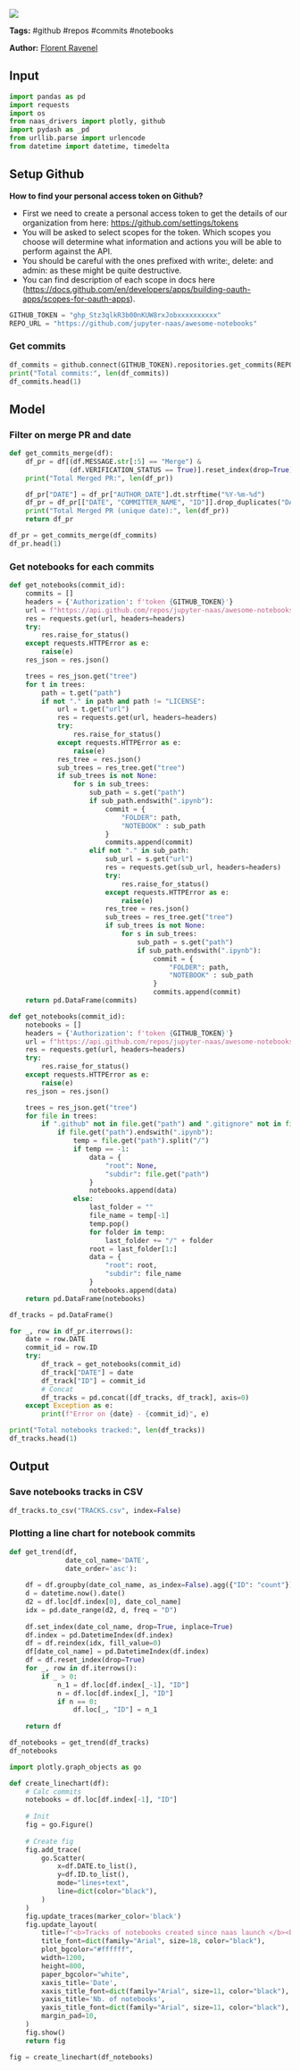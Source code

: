 <a href="https://app.naas.ai/user-redirect/naas/downloader?url=https://raw.githubusercontent.com/jupyter-naas/awesome-notebooks/master/Github/Github_Track_notebooks_created_over_time.ipynb" target="_parent"><img src="https://naasai-public.s3.eu-west-3.amazonaws.com/open_in_naas.svg"/></a>

**Tags:** #github #repos #commits #notebooks

**Author:** [Florent Ravenel](https://www.linkedin.com/in/florent-ravenel/)

## Input


```python
import pandas as pd
import requests
import os
from naas_drivers import plotly, github
import pydash as _pd
from urllib.parse import urlencode
from datetime import datetime, timedelta
```

## Setup Github
**How to find your personal access token on Github?**

- First we need to create a personal access token to get the details of our organization from here: https://github.com/settings/tokens
- You will be asked to select scopes for the token. Which scopes you choose will determine what information and actions you will be able to perform against the API.
- You should be careful with the ones prefixed with write:, delete: and admin: as these might be quite destructive.
- You can find description of each scope in docs here (https://docs.github.com/en/developers/apps/building-oauth-apps/scopes-for-oauth-apps).


```python
GITHUB_TOKEN = "ghp_Stz3qlkR3b00nKUW8rxJobxxxxxxxxxx"
REPO_URL = "https://github.com/jupyter-naas/awesome-notebooks"
```

### Get commits


```python
df_commits = github.connect(GITHUB_TOKEN).repositories.get_commits(REPO_URL)
print("Total commits:", len(df_commits))
df_commits.head(1)
```

## Model

### Filter on merge PR and date


```python
def get_commits_merge(df):
    df_pr = df[(df.MESSAGE.str[:5] == "Merge") & 
               (df.VERIFICATION_STATUS == True)].reset_index(drop=True)
    print("Total Merged PR:", len(df_pr))

    df_pr["DATE"] = df_pr["AUTHOR_DATE"].dt.strftime("%Y-%m-%d")
    df_pr = df_pr[["DATE", "COMMITTER_NAME", "ID"]].drop_duplicates("DATE").reset_index(drop=True)
    print("Total Merged PR (unique date):", len(df_pr))
    return df_pr

df_pr = get_commits_merge(df_commits)
df_pr.head(1)
```

### Get notebooks for each commits


```python
def get_notebooks(commit_id):
    commits = []
    headers = {'Authorization': f'token {GITHUB_TOKEN}'}
    url = f"https://api.github.com/repos/jupyter-naas/awesome-notebooks/git/trees/{commit_id}"
    res = requests.get(url, headers=headers)
    try:
        res.raise_for_status()
    except requests.HTTPError as e:
        raise(e)
    res_json = res.json()

    trees = res_json.get("tree")
    for t in trees:
        path = t.get("path")
        if not "." in path and path != "LICENSE":
            url = t.get("url")
            res = requests.get(url, headers=headers)
            try:
                res.raise_for_status()
            except requests.HTTPError as e:
                raise(e)
            res_tree = res.json()
            sub_trees = res_tree.get("tree")
            if sub_trees is not None:
                for s in sub_trees:
                    sub_path = s.get("path")
                    if sub_path.endswith(".ipynb"):
                        commit = {
                            "FOLDER": path,
                            "NOTEBOOK" : sub_path
                        }
                        commits.append(commit)
                    elif not "." in sub_path:
                        sub_url = s.get("url")
                        res = requests.get(sub_url, headers=headers)
                        try:
                            res.raise_for_status()
                        except requests.HTTPError as e:
                            raise(e)
                        res_tree = res.json()
                        sub_trees = res_tree.get("tree")
                        if sub_trees is not None:
                            for s in sub_trees:
                                sub_path = s.get("path")
                                if sub_path.endswith(".ipynb"):
                                    commit = {
                                        "FOLDER": path,
                                        "NOTEBOOK" : sub_path
                                    }
                                    commits.append(commit)
    return pd.DataFrame(commits)
```


```python
def get_notebooks(commit_id):
    notebooks = []
    headers = {'Authorization': f'token {GITHUB_TOKEN}'}
    url = f"https://api.github.com/repos/jupyter-naas/awesome-notebooks/git/trees/{commit_id}?recursive=1"
    res = requests.get(url, headers=headers)
    try:
        res.raise_for_status()
    except requests.HTTPError as e:
        raise(e)
    res_json = res.json()

    trees = res_json.get("tree")
    for file in trees:
        if ".github" not in file.get("path") and ".gitignore" not in file.get("path") and "/" in file.get("path"):
            if file.get("path").endswith(".ipynb"):
                temp = file.get("path").split("/")
                if temp == -1:
                    data = {
                        "root": None,
                        "subdir": file.get("path")
                    }
                    notebooks.append(data)
                else:
                    last_folder = ""
                    file_name = temp[-1]
                    temp.pop()
                    for folder in temp:
                        last_folder += "/" + folder
                    root = last_folder[1:]
                    data = {
                        "root": root,
                        "subdir": file_name
                    }
                    notebooks.append(data)
    return pd.DataFrame(notebooks)
```


```python
df_tracks = pd.DataFrame()

for _, row in df_pr.iterrows():
    date = row.DATE
    commit_id = row.ID
    try:
        df_track = get_notebooks(commit_id)
        df_track["DATE"] = date
        df_track["ID"] = commit_id
        # Concat
        df_tracks = pd.concat([df_tracks, df_track], axis=0)
    except Exception as e:
        print(f"Error on {date} - {commit_id}", e)

print("Total notebooks tracked:", len(df_tracks))       
df_tracks.head(1)
```

## Output

### Save notebooks tracks in CSV


```python
df_tracks.to_csv("TRACKS.csv", index=False)
```

### Plotting a line chart for notebook commits


```python
def get_trend(df,
              date_col_name='DATE',
              date_order='asc'):
    
    df = df.groupby(date_col_name, as_index=False).agg({"ID": "count"})
    d = datetime.now().date()
    d2 = df.loc[df.index[0], date_col_name]
    idx = pd.date_range(d2, d, freq = "D")
    
    df.set_index(date_col_name, drop=True, inplace=True)
    df.index = pd.DatetimeIndex(df.index)
    df = df.reindex(idx, fill_value=0)
    df[date_col_name] = pd.DatetimeIndex(df.index)
    df = df.reset_index(drop=True)
    for _, row in df.iterrows():
        if _ > 0:
            n_1 = df.loc[df.index[_-1], "ID"]
            n = df.loc[df.index[_], "ID"]
            if n == 0:
                df.loc[_, "ID"] = n_1
        
    return df

df_notebooks = get_trend(df_tracks)
df_notebooks
```


```python
import plotly.graph_objects as go

def create_linechart(df):
    # Calc commits
    notebooks = df.loc[df.index[-1], "ID"]
    
    # Init
    fig = go.Figure()
    
    # Create fig
    fig.add_trace(
        go.Scatter(
            x=df.DATE.to_list(),
            y=df.ID.to_list(),
            mode="lines+text",
            line=dict(color="black"),
        )
    )
    fig.update_traces(marker_color='black')
    fig.update_layout(
        title=f"<b>Tracks of notebooks created since naas launch </b><br><span style='font-size: 13px;'>Total notebooks as of today: {notebooks}</span>",
        title_font=dict(family="Arial", size=18, color="black"),
        plot_bgcolor="#ffffff",
        width=1200,
        height=800,
        paper_bgcolor="white",
        xaxis_title='Date',
        xaxis_title_font=dict(family="Arial", size=11, color="black"),
        yaxis_title='Nb. of notebooks',
        yaxis_title_font=dict(family="Arial", size=11, color="black"),
        margin_pad=10,
    )
    fig.show()
    return fig

fig = create_linechart(df_notebooks)
```
